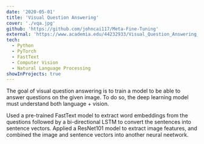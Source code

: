 ```yaml
---
date: '2020-05-01'
title: 'Visual Question Answering'
cover: './vqa.jpg'
github: 'https://github.com/johncai117/Meta-Fine-Tuning'
external: 'https://www.academia.edu/44232933/Visual_Question_Answering_using_LSTM_and_ResNet'
tech:
  - Python
  - PyTorch
  - FastText
  - Computer Vision
  - Natural Language Processing
showInProjects: true
---
```


The goal of visual question answering is to train a model to be able to answer questions on the given image. To do so, the deep learning model must understand both language + vision.

Used a pre-trained FastText model to extract word embeddings from the questions followed by a bi-directional LSTM to convert the sentences into sentence vectors. Applied a ResNet101 model to extract image features, and combined the image and sentence vectors into another neural neetwork.
